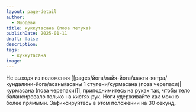 ```yaml
---
layout: page-detail
author:
  - Яшодеви
title: куккутасана (поза петуха)
publishDate: 2025-01-11
draft: false
description: 
tags:
  - куккутасана
image:
---
```

Не выходя из положения [[pages/йога/лайя-йога/шакти-янтра/кундалини-йога/асаны/асаны 1 ступени/курмасана (поза черепахи)|курмасана (поза черепахи)]], приподнимитесь на руках так, чтобы тело балансировало только на кистях рук. Ноги удерживайте как можно более прямыми. Зафиксируйтесь в этом положении на 30 секунд.